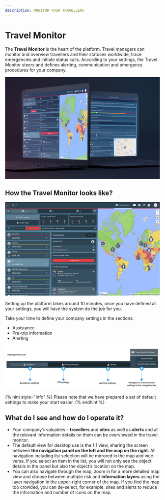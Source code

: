 ```yaml
---
description: MONITOR YOUR TRAVELLERS
---
```


# Travel Monitor

The **Travel Monitor** is the heart of the platform. Travel managers can monitor and overview travellers and their statuses worldwide, trace emergencies and initiate status calls. According to your settings, the Travel Monitor steers and defines alerting, communication and emergency procedures for your company.

![](../.gitbook/assets/travelmonitoring.png)

## How the Travel Monitor looks like?

![Travellers Overview](../.gitbook/assets/travellersoverview.jpg)

Setting up the platform takes around 10 minutes, once you have defined all your settings, you will have the system do the job for you.

Take your time to define your company settings in the sections:

* Assistance
* Pre-trip information
* Alerting

![Travel Monitor Settings](../.gitbook/assets/settings-menu-bar.png)

{% hint style="info" %}
Please note that we have prepared a set of default settings to make your start easier.
{% endhint %}

## What do I see and how do I operate it?

* Your company’s valuables – **travellers** and **sites** as well as **alerts** and all the relevant information details on them can be overviewed in the travel monitor. 
* The default view for desktop use is the 1:1 view, sharing the screen between **the navigation panel on the left and the map on the right**. All navigation including list selection will be mirrored in the map and vice-versa. If you select an item in the list, you will not only see the object details in the panel but also the object’s location on the map. 
* You can also navigate through the map, zoom in for a more detailed map view and choose between multiple risk and **information layers** using the layer navigation in the upper-right corner of the map. If you find the map too crowded, you can de-select, for example, sites and alerts to reduce the information and number of icons on the map.

